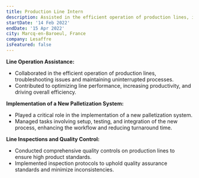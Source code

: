 ```yaml
---
title: Production Line Intern
description: Assisted in the efficient operation of production lines, implemented a new palletization system, and conducted quality inspections to enhance productivity and maintain high standards at Lesaffre.
startDate: '14 Feb 2022'
endDate: '15 Apr 2022'
city: Marcq-en-Baroeul, France
company: Lesaffre
isFeatured: false
---
```


**Line Operation Assistance:**

- Collaborated in the efficient operation of production lines, troubleshooting issues and maintaining uninterrupted processes.
- Contributed to optimizing line performance, increasing productivity, and driving overall efficiency.

**Implementation of a New Palletization System:**

- Played a critical role in the implementation of a new palletization system.
- Managed tasks involving setup, testing, and integration of the new process, enhancing the workflow and reducing turnaround time.

**Line Inspections and Quality Control:**

- Conducted comprehensive quality controls on production lines to ensure high product standards.
- Implemented inspection protocols to uphold quality assurance standards and minimize inconsistencies.

